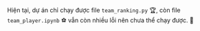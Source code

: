 Hiện tại, dự án chỉ chạy được file `team_ranking.py` 🏆, còn file `team_player.ipynb` ⚽ vẫn còn nhiều lỗi nên chưa thể chạy được. 🚫
```
